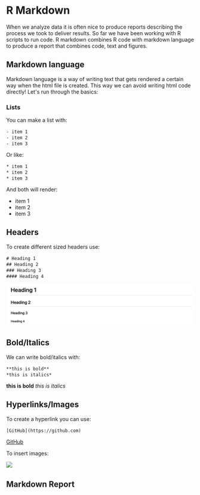 # R Markdown

When we analyze data it is often nice to produce reports describing the process we took to deliver results. 
So far we have been working with R scripts to run code. R markdown combines R code with markdown language to produce a report that 
combines code, text and figures.

## Markdown language

Markdown language is a way of writing text that gets rendered a certain way when the html file is created. This way we can avoid writing html code directly!
Let's run through the basics:

### Lists

You can make a list with:

```
- item 1
- item 2
- item 3
```

Or like:

```
* item 1
* item 2
* item 3
```

And both will render:

- item 1
- item 2
- item 3

## Headers

To create different sized headers use:

```
# Heading 1
## Heading 2
### Heading 3
#### Heading 4
```

![](images/r-heading.png)

## Bold/Italics

We can write bold/italics with:

```
**this is bold**
*this is italics*
```

**this is bold**
*this is italics*

## Hyperlinks/Images

To create a hyperlink you can use:

```
[GitHub](https://github.com)
```

[GitHub](https://github.com)

To insert images:

![](https://unsplash.com/photos/T-0EW-SEbsE)


## Markdown Report 
